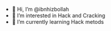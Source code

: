 - 👋 Hi, I’m @ibnhizbollah
- 👀 I’m interested in Hack and Cracking
- 🌱 I’m currently learning Hack metods

<!---
ibnhizbollah/ibnhizbollah is a ✨ special ✨ repository because its `README.md` (this file) appears on your GitHub profile.
You can click the Preview link to take a look at your changes.
--->
